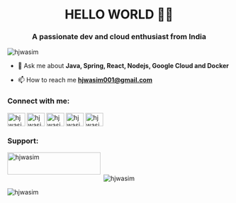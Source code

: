 <h1 align="center">HELLO WORLD 👨‍💻</h1>
<h3 align="center">A passionate dev and cloud enthusiast from India</h3>

<p align="left"> <img src="https://komarev.com/ghpvc/?username=hjwasim&label=Profile%20views&color=0e75b6&style=flat" alt="hjwasim" /> </p>

- 💬 Ask me about **Java, Spring, React, Nodejs, Google Cloud and Docker**

- 📫 How to reach me **hjwasim001@gmail.com**

<h3 align="left">Connect with me:</h3>
<p align="left">
<a href="https://twitter.com/hjwasim" target="blank"><img align="center" src="https://raw.githubusercontent.com/rahuldkjain/github-profile-readme-generator/master/src/images/icons/Social/twitter.svg" alt="hjwasim" height="30" width="40" /></a>
<a href="https://linkedin.com/in/hjwasim" target="blank"><img align="center" src="https://raw.githubusercontent.com/rahuldkjain/github-profile-readme-generator/master/src/images/icons/Social/linked-in-alt.svg" alt="hjwasim" height="30" width="40" /></a>
<a href="https://fb.com/hjwasim" target="blank"><img align="center" src="https://raw.githubusercontent.com/rahuldkjain/github-profile-readme-generator/master/src/images/icons/Social/facebook.svg" alt="hjwasim" height="30" width="40" /></a>
<a href="https://instagram.com/hjwasim" target="blank"><img align="center" src="https://raw.githubusercontent.com/rahuldkjain/github-profile-readme-generator/master/src/images/icons/Social/instagram.svg" alt="hjwasim" height="30" width="40" /></a>
<a href="https://www.youtube.com/c/hjwasim" target="blank"><img align="center" src="https://raw.githubusercontent.com/rahuldkjain/github-profile-readme-generator/master/src/images/icons/Social/youtube.svg" alt="hjwasim" height="30" width="40" /></a>
</p>

<h3 align="left">Support:</h3>
<p><a href="https://www.buymeacoffee.com/hjwasim"> <img align="left" src="https://cdn.buymeacoffee.com/buttons/v2/default-yellow.png" height="50" width="210" alt="hjwasim" /></a></p><br><br>

<p>&nbsp;<img align="center" src="https://github-readme-stats.vercel.app/api?username=hjwasim&show_icons=true&locale=en" alt="hjwasim" /></p>

<p><img align="center" src="https://github-readme-streak-stats.herokuapp.com/?user=hjwasim&" alt="hjwasim" /></p>
